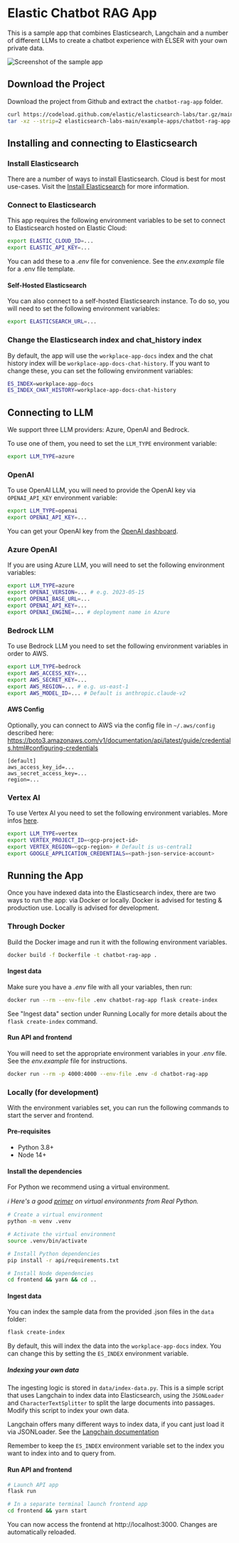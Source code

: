 # Elastic Chatbot RAG App

This is a sample app that combines Elasticsearch, Langchain and a number of different LLMs to create a chatbot experience with ELSER with your own private data.

![Screenshot of the sample app](./app-demo.gif)

## Download the Project

Download the project from Github and extract the `chatbot-rag-app` folder.

```bash
curl https://codeload.github.com/elastic/elasticsearch-labs/tar.gz/main | \
tar -xz --strip=2 elasticsearch-labs-main/example-apps/chatbot-rag-app
```

## Installing and connecting to Elasticsearch

### Install Elasticsearch

There are a number of ways to install Elasticsearch. Cloud is best for most use-cases. Visit the [Install Elasticsearch](https://www.elastic.co/search-labs/tutorials/install-elasticsearch) for more information.

### Connect to Elasticsearch

This app requires the following environment variables to be set to connect to Elasticsearch hosted on Elastic Cloud:

```sh
export ELASTIC_CLOUD_ID=...
export ELASTIC_API_KEY=...
```

You can add these to a _.env_ file for convenience. See the _env.example_ file for a .env file template.

#### Self-Hosted Elasticsearch

You can also connect to a self-hosted Elasticsearch instance. To do so, you will need to set the following environment variables:

```sh
export ELASTICSEARCH_URL=...
```

### Change the Elasticsearch index and chat_history index

By default, the app will use the `workplace-app-docs` index and the chat history index will be `workplace-app-docs-chat-history`. If you want to change these, you can set the following environment variables:

```sh
ES_INDEX=workplace-app-docs
ES_INDEX_CHAT_HISTORY=workplace-app-docs-chat-history
```

## Connecting to LLM

We support three LLM providers: Azure, OpenAI and Bedrock.

To use one of them, you need to set the `LLM_TYPE` environment variable:

```sh
export LLM_TYPE=azure
```

### OpenAI

To use OpenAI LLM, you will need to provide the OpenAI key via `OPENAI_API_KEY` environment variable:

```sh
export LLM_TYPE=openai
export OPENAI_API_KEY=...
```

You can get your OpenAI key from the [OpenAI dashboard](https://platform.openai.com/account/api-keys).

### Azure OpenAI

If you are using Azure LLM, you will need to set the following environment variables:

```sh
export LLM_TYPE=azure
export OPENAI_VERSION=... # e.g. 2023-05-15
export OPENAI_BASE_URL=...
export OPENAI_API_KEY=...
export OPENAI_ENGINE=... # deployment name in Azure
```

### Bedrock LLM

To use Bedrock LLM you need to set the following environment variables in order to AWS.

```sh
export LLM_TYPE=bedrock
export AWS_ACCESS_KEY=...
export AWS_SECRET_KEY=...
export AWS_REGION=... # e.g. us-east-1
export AWS_MODEL_ID=... # Default is anthropic.claude-v2
```

#### AWS Config

Optionally, you can connect to AWS via the config file in `~/.aws/config` described here:
https://boto3.amazonaws.com/v1/documentation/api/latest/guide/credentials.html#configuring-credentials

```
[default]
aws_access_key_id=...
aws_secret_access_key=...
region=...
```

### Vertex AI

To use Vertex AI you need to set the following environment variables. More infos [here](https://python.langchain.com/docs/integrations/llms/google_vertex_ai_palm).

```sh
export LLM_TYPE=vertex
export VERTEX_PROJECT_ID=<gcp-project-id>
export VERTEX_REGION=<gcp-region> # Default is us-central1
export GOOGLE_APPLICATION_CREDENTIALS=<path-json-service-account>
```

## Running the App

Once you have indexed data into the Elasticsearch index, there are two ways to run the app: via Docker or locally. Docker is advised for testing & production use. Locally is advised for development.

### Through Docker

Build the Docker image and run it with the following environment variables.

```sh
docker build -f Dockerfile -t chatbot-rag-app .
```

#### Ingest data

Make sure you have a _.env_ file with all your variables, then run:

```sh
docker run --rm --env-file .env chatbot-rag-app flask create-index
```

See "Ingest data" section under Running Locally for more details about the `flask create-index` command.

#### Run API and frontend

You will need to set the appropriate environment variables in your _.env_ file. See the _env.example_ file for instructions.

```sh
docker run --rm -p 4000:4000 --env-file .env -d chatbot-rag-app
```

### Locally (for development)

With the environment variables set, you can run the following commands to start the server and frontend.

#### Pre-requisites

- Python 3.8+
- Node 14+

#### Install the dependencies

For Python we recommend using a virtual environment.

_ℹ️ Here's a good [primer](https://realpython.com/python-virtual-environments-a-primer) on virtual environments from Real Python._

```sh
# Create a virtual environment
python -m venv .venv

# Activate the virtual environment
source .venv/bin/activate

# Install Python dependencies
pip install -r api/requirements.txt

# Install Node dependencies
cd frontend && yarn && cd ..
```

#### Ingest data

You can index the sample data from the provided .json files in the `data` folder:

```sh
flask create-index
```

By default, this will index the data into the `workplace-app-docs` index. You can change this by setting the `ES_INDEX` environment variable.

##### Indexing your own data

The ingesting logic is stored in `data/index-data.py`. This is a simple script that uses Langchain to index data into Elasticsearch, using the `JSONLoader` and `CharacterTextSplitter` to split the large documents into passages. Modify this script to index your own data.

Langchain offers many different ways to index data, if you cant just load it via JSONLoader. See the [Langchain documentation](https://python.langchain.com/docs/modules/data_connection/document_loaders)

Remember to keep the `ES_INDEX` environment variable set to the index you want to index into and to query from.

#### Run API and frontend

```sh
# Launch API app
flask run

# In a separate terminal launch frontend app
cd frontend && yarn start
```

You can now access the frontend at http://localhost:3000. Changes are automatically reloaded.

